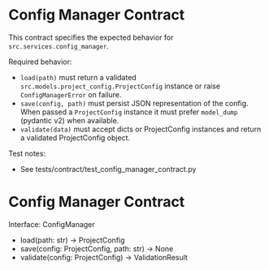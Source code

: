 # Config Manager Contract

This contract specifies the expected behavior for `src.services.config_manager`.

Required behavior:
- `load(path)` must return a validated `src.models.project_config.ProjectConfig` instance or raise `ConfigManagerError` on failure.
- `save(config, path)` must persist JSON representation of the config. When passed a `ProjectConfig` instance it must prefer `model_dump` (pydantic v2) when available.
- `validate(data)` must accept dicts or ProjectConfig instances and return a validated ProjectConfig object.

Test notes:
- See tests/contract/test_config_manager_contract.py
# Config Manager Contract

Interface: ConfigManager

- load(path: str) -> ProjectConfig
- save(config: ProjectConfig, path: str) -> None
- validate(config: ProjectConfig) -> ValidationResult
